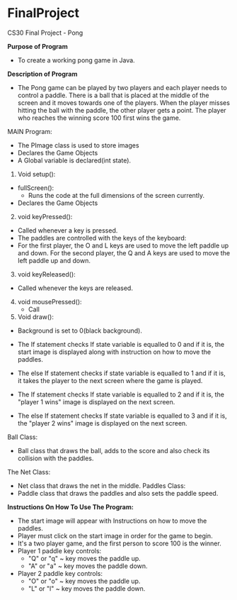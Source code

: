 # FinalProject

CS30 Final Project - Pong

**Purpose of Program**
- To create a working pong game in Java.

**Description of Program**
- The Pong game can be played by two players and each player needs to control a paddle. There is a ball that is placed at the middle of the screen and it moves towards one of the players. When the player misses hitting the ball with the paddle, the other player gets a point. The player who reaches the winning score 100 first wins the game.


MAIN Program:
- The PImage class is used to store images
- Declares the Game Objects
- A Global variable is declared(int state).
 1. Void setup():
 - fullScreen():
   -  Runs the code at the full dimensions of the screen currently.
 -  Declares the Game Objects
2. void keyPressed():
 - Called whenever a key is pressed.
 - The paddles are controlled with the keys of the keyboard:
  - For the first player, the O and L keys are used to move the left paddle up and down.
  For the second player, the Q and A keys are used to move the left paddle up and down.
3. void keyReleased():
  -  Called whenever the keys are released.
4. void mousePressed():
   - Call
5. Void draw():
 - Background is set to 0(black background).
 - The If statement checks If state variable is equalled to 0 and if it is, the start image is displayed along with instruction on how to move the paddles.
 -  The else If statement checks if state variable is equalled to 1 and if it is, it takes the player to the next screen where the game is played.

- The If statement checks If state variable is equalled to 2 and if it is, the "player 1 wins" image is displayed on the next screen.
- The else If statement checks If state variable is equalled to 3 and if it is, the "player 2 wins" image is displayed on the next screen.


Ball Class:
 - Ball class that draws the ball, adds to the score and also check its collision with the paddles.

The Net Class:
 - Net class that draws the net in the middle.
Paddles Class:
 - Paddle class that draws the paddles and also sets the paddle speed.

**Instructions On How To Use The Program:**
- The start image will appear with Instructions on how to move the paddles.
 - Player must click on the start image in order for the game to begin.
 - It's a two player game, and the first person to score 100
 is the winner.
- Player 1 paddle key controls:
  - "Q" or "q" ~ key moves the paddle up.
  - "A" or "a" ~ key moves the paddle down.
- Player 2 paddle key controls:
  - "O" or "o" ~ key moves the paddle up.
  - "L" or "l" ~ key moves the paddle down.
